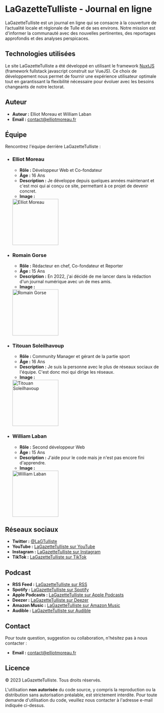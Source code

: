 # LaGazetteTulliste - Journal en ligne

LaGazetteTulliste est un journal en ligne qui se consacre à la couverture de l’actualité locale et régionale de Tulle et de ses environs. Notre mission est d'informer la communauté avec des nouvelles pertinentes, des reportages approfondis et des analyses perspicaces.

## Technologies utilisées

Le site LaGazetteTulliste a été développé en utilisant le framework [NuxtJS](https://nuxt.com) (framework fullstack javascript construit sur VueJS). Ce choix de développement nous permet de fournir une expérience utilisateur optimale tout en garantissant la flexibilité nécessaire pour évoluer avec les besoins changeants de notre lectorat.

## Auteur

- **Auteur :** Elliot Moreau et William Laban
- **Email :** contact@elliotmoreau.fr

## Équipe

Rencontrez l'équipe derrière LaGazetteTulliste :

- ### Elliot Moreau
  - **Rôle :** Développeur Web et Co-fondateur
  - **Âge :** 16 Ans
  - **Description :** Je développe depuis quelques années maintenant et c'est moi qui ai conçu ce site, permettant à ce projet de devenir concret.
  - **Image :** <br>
  <img src="https://journal.elliotmoreau.fr/static/img/Elliot.jpg" alt="Elliot Moreau" width="150">

- ### Romain Gorse
  - **Rôle :** Rédacteur en chef, Co-fondateur et Reporter
  - **Âge :** 15 Ans
  - **Description :** En 2022, j'ai décidé de me lancer dans la rédaction d'un journal numérique avec un de mes amis.
  - **Image :** <br>
  <img src="https://journal.elliotmoreau.fr/static/img/Romain.jpg" alt="Romain Gorse" width="150">

- ### Titouan Soleilhavoup
  - **Rôle :** Community Manager et gérant de la partie sport
  - **Âge :** 16 Ans
  - **Description :** Je suis la personne avec le plus de réseaux sociaux de l'équipe. C'est donc moi qui dirige les réseaux.
  - **Image :** <br>
  <img src="https://journal.elliotmoreau.fr/static/img/Titouan.jpg" alt="Titouan Soleilhavoup" width="150">

- ### William Laban
  - **Rôle :** Second développeur Web
  - **Âge :** 15 Ans
  - **Description :** J'aide pour le code mais je n'est pas encore fini d'apprendre.
  - **Image :** <br>
  <img src="https://journal.elliotmoreau.fr/static/img/William.jpg" alt="William Laban" width="150">

## Réseaux sociaux

- **Twitter :** [@LaGTulliste](https://twitter.com/LaGTulliste)
- **YouTube :** [LaGazetteTulliste sur YouTube](https://www.youtube.com/channel/UCGNIhM1qkrQvTD32q-fDcWw)
- **Instagram :** [LaGazetteTulliste sur Instagram](https://instagram.com/lagazettetulliste)
- **TikTok :** [LaGazetteTulliste sur TikTok](https://www.tiktok.com/@lagazettetulliste)

## Podcast

- **RSS Feed :** [LaGazetteTulliste sur RSS](https://journal.elliotmoreau.fr/feed/podcast)
- **Spotify :** [LaGazetteTulliste sur Spotify](https://open.spotify.com/show/0OaPBlr9mPdFMM25FJrAVj)
- **Apple Podcasts :** [LaGazetteTulliste sur Apple Podcasts](https://podcasts.apple.com/us/podcast/lagazettetulliste-%7C-podcast/id1653157351)
- **Deezer :** [LaGazetteTulliste sur Deezer](https://www.deezer.com/fr/show/1000400821)
- **Amazon Music :** [LaGazetteTulliste sur Amazon Music](https://music.amazon.fr/podcasts/b64cd345-d92b-4d1a-981b-c01cb154cf03/lagazettetulliste-podcast)
- **Audible :** [LaGazetteTulliste sur Audible](https://www.audible.fr/pd/La-Gazette-Tulliste-Podcast-Podcast/B0BLCP2CFV?action_code=ASSGB149080119000H)

## Contact

Pour toute question, suggestion ou collaboration, n'hésitez pas à nous contacter :

- **Email :** contact@elliotmoreau.fr

## Licence

© 2023 LaGazetteTulliste. Tous droits réservés.

L'utilisation **non autorisée** du code source, y compris la reproduction ou la distribution sans autorisation préalable, est strictement interdite. Pour toute demande d'utilisation du code, veuillez nous contacter à l'adresse e-mail indiquée ci-dessus.
